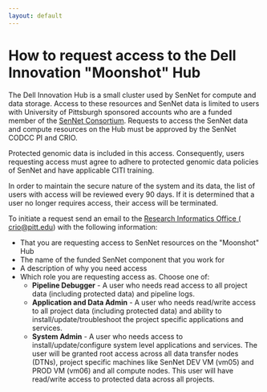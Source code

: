 ```yaml
---
layout: default
---
```


# How to request access to the Dell Innovation "Moonshot" Hub

The Dell Innovation Hub is a small cluster used by SenNet for compute and data storage. Access to these resources and
SenNet data is limited to users with University of Pittsburgh sponsored accounts who are a funded member of
the [SenNet Consortium](https://sennetconsortium.org). Requests to access the SenNet data and compute resources on the
Hub must be approved by the SenNet CODCC PI and CRIO.

Protected genomic data is included in this access. Consequently, users requesting access must agree to adhere to
protected genomic data policies of SenNet and have applicable CITI training.

In order to maintain the secure nature of the system and its data, the list of users with access will be reviewed every
90 days. If it is determined that a user no longer requires access, their access will be terminated.

To initiate a request send an email to the <a href="mailto:crio@pitt.edu">Research Informatics Office (
crio@pitt.edu)</a> with the following information:

- That you are requesting access to SenNet resources on the "Moonshot" Hub
- The name of the funded SenNet component that you work for
- A description of why you need access
- Which role you are requesting access as. Choose one of:
    - **Pipeline Debugger** - A user who needs read access to all project data (including protected data) and pipeline
      logs.
    - **Application and Data Admin** - A user who needs read/write access to all project data (including protected data)
      and ability to install/update/troubleshoot the project specific applications and services.
    - **System Admin** - A user who needs access to install/update/configure system level applications and services. The
      user will be granted root access across all data transfer nodes (DTNs), project specific machines like SenNet DEV
      VM (vm05) and PROD VM (vm06) and all compute nodes. This user will have read/write access to protected data across
      all projects.


